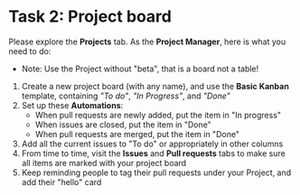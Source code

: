 # Task 2: Project board

Please explore the **Projects** tab. As the **Project Manager**, here is what you need to do:

* Note: Use the Project without "beta", that is a board not a table!

1. Create a new project board (with any name), and use the **Basic Kanban** template, containing *"To do"*, *"In Progress"*, and *"Done"*
2. Set up these **Automations**:
	- When pull requests are newly added, put the item in "In progress"
	- When issues are closed, put the item in "Done"
	- When pull requests are merged, put the item in "Done"
3. Add all the current issues to "To do" or appropriately in other columns
4. From time to time, visit the **Issues** and **Pull requests** tabs to make sure all items are marked with your project board
5. Keep reminding people to tag their pull requests under your Project, and add their "hello" card 
